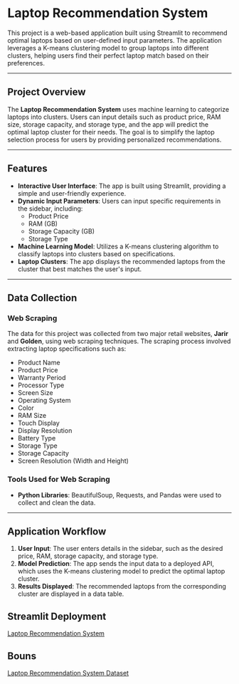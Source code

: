 # Laptop Recommendation System

This project is a web-based application built using Streamlit to recommend optimal laptops based on user-defined input parameters. The application leverages a K-means clustering model to group laptops into different clusters, helping users find their perfect laptop match based on their preferences.

---

## Project Overview

The **Laptop Recommendation System** uses machine learning to categorize laptops into clusters. Users can input details such as product price, RAM size, storage capacity, and storage type, and the app will predict the optimal laptop cluster for their needs. The goal is to simplify the laptop selection process for users by providing personalized recommendations.

---

## Features

- **Interactive User Interface**: The app is built using Streamlit, providing a simple and user-friendly experience.
- **Dynamic Input Parameters**: Users can input specific requirements in the sidebar, including:
  - Product Price
  - RAM (GB)
  - Storage Capacity (GB)
  - Storage Type
- **Machine Learning Model**: Utilizes a K-means clustering algorithm to classify laptops into clusters based on specifications.
- **Laptop Clusters**: The app displays the recommended laptops from the cluster that best matches the user's input.

---

## Data Collection

### Web Scraping
The data for this project was collected from two major retail websites, **Jarir** and **Golden**, using web scraping techniques. The scraping process involved extracting laptop specifications such as:

- Product Name
- Product Price
- Warranty Period
- Processor Type
- Screen Size
- Operating System
- Color
- RAM Size
- Touch Display
- Display Resolution
- Battery Type
- Storage Type
- Storage Capacity
- Screen Resolution (Width and Height)

### Tools Used for Web Scraping
- **Python Libraries**: BeautifulSoup, Requests, and Pandas were used to collect and clean the data.

---

## Application Workflow

1. **User Input**: The user enters details in the sidebar, such as the desired price, RAM, storage capacity, and storage type.
2. **Model Prediction**: The app sends the input data to a deployed API, which uses the K-means clustering model to predict the optimal laptop cluster.
3. **Results Displayed**: The recommended laptops from the corresponding cluster are displayed in a data table.

## Streamlit Deployment 

[Laptop Recommendation System](https://laptop-pred.streamlit.app/)


## Bouns 

[Laptop Recommendation System Dataset](https://www.kaggle.com/datasets/raghad2009/laptop-recommendation-system-dataset/settings)
